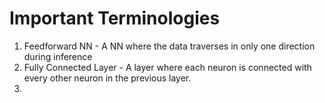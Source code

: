 # Important Terminologies
1. Feedforward NN - A NN where the data traverses in only one direction during inference
2. Fully Connected Layer - A layer where each neuron is connected with every other neuron in the previous layer.
3. 


